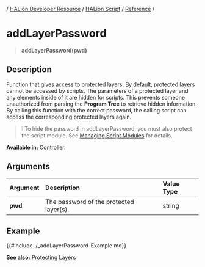 / [HALion Developer Resource](../../HALion-Developer-Resource.md) / [HALion Script](./HALion-Script.md) / [Reference](./Reference.md) /

# addLayerPassword

>**addLayerPassword(pwd)**

## Description

Function that gives access to protected layers. By default, protected layers cannot be accessed by scripts. The parameters of a protected layer and any elements inside of it are hidden for scripts. This prevents someone unauthorized from parsing the **Program Tree** to retrieve hidden information. By calling this function with the correct password, the calling script can access the corresponding protected layers again.

>&#10069; To hide the password in addLayerPassword, you must also protect the script module. See [Managing Script Modules](./Managing-Script-Modules.md) for details.

**Available in:** Controller.

## Arguments

|Argument|Description|Value Type|
|:-|:-|:-|
|**pwd**|The password of the protected layer(s).|string|

## Example

{{#include ./_addLayerPassword-Example.md}}

**See also:** [Protecting Layers](./Protecting-Layers.md)
